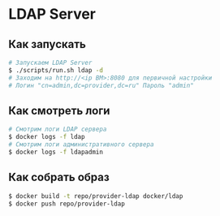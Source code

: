 # LDAP Server

## Как запускать
```sh
# Запускаем LDAP Server
$ ./scripts/run.sh ldap -d
# Заходим на http://<ip ВМ>:8080 для первичной настройки
# Логин "cn=admin,dc=provider,dc=ru" Пароль "admin"
```

## Как смотреть логи
```sh
# Смотрим логи LDAP сервера
$ docker logs -f ldap
# Смотрим логи административного сервера
$ docker logs -f ldapadmin
```

## Как собрать образ
```sh
$ docker build -t repo/provider-ldap docker/ldap
$ docker push repo/provider-ldap
```
